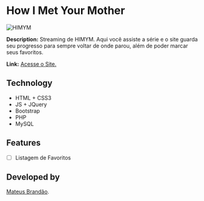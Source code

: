 # How I Met Your Mother
![HIMYM](https://matthewsworld.me/img/logo-himym.jpg)

**Description:** Streaming de HIMYM. Aqui você assiste a série e o site guarda seu progresso para sempre voltar de onde parou, além de poder marcar seus favoritos.

**Link:** [Acesse o Site.](https://www.matthewsworld.me/himym)

## Technology

- HTML + CSS3
- JS + JQuery
- Bootstrap
- PHP
- MySQL

## Features

- [ ] Listagem de Favoritos

## Developed by

[Mateus Brandão](https://github.com/matthewsbrandan).